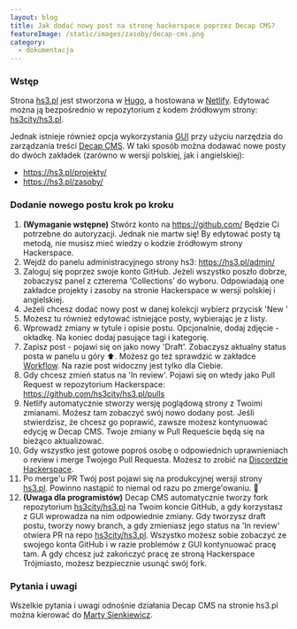 ```yaml
---
layout: blog
title: Jak dodać nowy post na stronę hackerspace poprzez Decap CMS?
featureImage: /static/images/zasoby/decap-cms.png
category:
  - dokumentacja
---
```

### Wstęp

Strona [hs3.pl](https://hs3.pl/) jest stworzona w [Hugo](https://gohugo.io/), a hostowana w [Netlify](https://www.netlify.com/). Edytować można ją bezpośrednio w repozytorium z kodem źródłowym strony: [hs3city/hs3.pl](https://github.com/hs3city/hs3.pl).

Jednak istnieje również opcja wykorzystania [GUI](https://pl.wikipedia.org/wiki/Graficzny_interfejs_u%C5%BCytkownika) przy użyciu narzędzia do zarządzania treści [Decap CMS](https://decapcms.org/). W taki sposób można dodawać nowe posty do dwóch zakładek (zarówno w wersji polskiej, jak i angielskiej):

* <https://hs3.pl/projekty/>
* <https://hs3.pl/zasoby/>

### Dodanie nowego postu krok po kroku

1. **(Wymaganie wstępne)** Stwórz konto na <https://github.com/> Będzie Ci potrzebne do autoryzacji. Jednak nie martw się! By edytować posty tą metodą, nie musisz mieć wiedzy o kodzie źródłowym strony Hackerspace.
2. Wejdź do panelu administracyjnego strony hs3: <https://hs3.pl/admin/>
3. Zaloguj się poprzez swoje konto GitHub. Jeżeli wszystko poszło dobrze, zobaczysz panel z czterema 'Collections' do wyboru. Odpowiadają one zakładce projekty i zasoby na stronie Hackerspace w wersji polskiej i angielskiej.
4. Jeżeli chcesz dodać nowy post w danej kolekcji wybierz przycisk 'New <nazwa kolekcji>'
5. Możesz tu również edytować istniejące posty, wybierając je z listy.
6. Wprowadź zmiany w tytule i opisie postu. Opcjonalnie, dodaj zdjęcie - okładkę. Na koniec dodaj pasujące tagi i kategorię. 
7. Zapisz post - pojawi się on jako nowy 'Draft'. Zobaczysz aktualny status posta w panelu u góry ⬆. Możesz go też sprawdzić w zakładce [Workflow](https://hs3.pl/admin/#/workflow)[](https://hs3.pl/admin/). Na razie post widoczny jest tylko dla Ciebie.
8. Gdy chcesz zmień status na 'In review'. Pojawi się on wtedy jako Pull Request[](https://docs.github.com/en/pull-requests/collaborating-with-pull-requests/proposing-changes-to-your-work-with-pull-requests/about-pull-requests) w repozytorium Hackerspace: <https://github.com/hs3city/hs3.pl/pulls>
9. Netlify automatycznie stworzy wersję poglądową strony z Twoimi zmianami. Możesz tam zobaczyć swój nowo dodany post. Jeśli stwierdzisz, że chcesz go poprawić, zawsze możesz kontynuować edycję w Decap CMS. Twoje zmiany w Pull Requeście będą się na bieżąco aktualizować.[](https://github.com/hs3city/hs3.pl/pulls)
10. Gdy wszystko jest gotowe poproś osobę o odpowiednich uprawnieniach o review i merge Twojego Pull Requesta. Możesz to zrobić na [Discordzie Hackerspace](https://discord.com/channels/762566311930101761/1112390625044734044). 
11. Po merge'u PR Twój post pojawi się na produkcyjnej wersji strony [hs3.pl](https://hs3.pl/). Powinno nastąpić to niemal od razu po zmerge'owaniu. 🥳[](https://github.com/hs3city/hs3.pl/pulls)
12. **(Uwaga dla programistów)** Decap CMS automatycznie tworzy fork repozytorium [hs3city/hs3.pl](https://github.com/hs3city/hs3.pl) na Twoim koncie GitHub, a gdy korzystasz z GUI wprowadza na nim odpowiednie zmiany. Gdy tworzysz draft postu, tworzy nowy branch, a gdy zmieniasz jego status na 'In review' otwiera PR na repo [hs3city/hs3.pl](https://github.com/hs3city/hs3.pl). Wszystko możesz sobie zobaczyć ze swojego konta GitHub i w razie problemów z GUI kontynuować pracę tam. A gdy chcesz już zakończyć pracę ze stroną Hackerspace Trójmiasto, możesz bezpiecznie usunąć swój fork.[](https://hs3.pl/admin/)

### Pytania i uwagi

Wszelkie pytania i uwagi odnośnie działania Decap CMS na stronie hs3.pl można kierować do [Marty Sienkiewicz](https://github.com/MartaSien).
